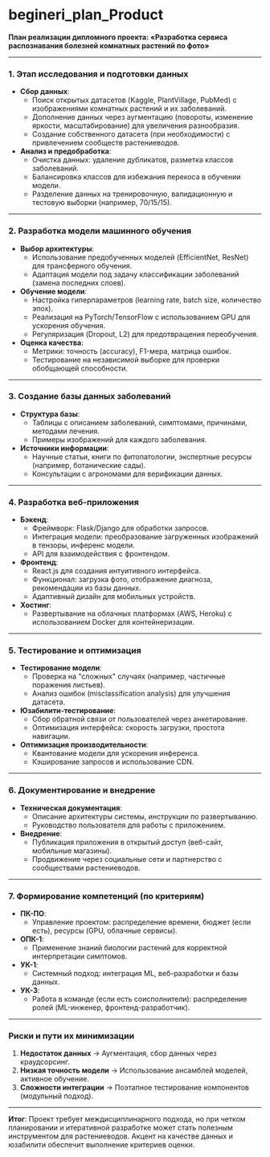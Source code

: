 # begineri_plan_Product
**План реализации дипломного проекта: «Разработка сервиса распознавания болезней комнатных растений по фото»**

---

### **1. Этап исследования и подготовки данных**
- **Сбор данных**:
  - Поиск открытых датасетов (Kaggle, PlantVillage, PubMed) с изображениями комнатных растений и их заболеваний.
  - Дополнение данных через аугментацию (повороты, изменение яркости, масштабирование) для увеличения разнообразия.
  - Создание собственного датасета (при необходимости) с привлечением сообществ растениеводов.
- **Анализ и предобработка**:
  - Очистка данных: удаление дубликатов, разметка классов заболеваний.
  - Балансировка классов для избежания перекоса в обучении модели.
  - Разделение данных на тренировочную, валидационную и тестовую выборки (например, 70/15/15).

---

### **2. Разработка модели машинного обучения**
- **Выбор архитектуры**:
  - Использование предобученных моделей (EfficientNet, ResNet) для трансферного обучения.
  - Адаптация модели под задачу классификации заболеваний (замена последних слоев).
- **Обучение модели**:
  - Настройка гиперпараметров (learning rate, batch size, количество эпох).
  - Реализация на PyTorch/TensorFlow с использованием GPU для ускорения обучения.
  - Регуляризация (Dropout, L2) для предотвращения переобучения.
- **Оценка качества**:
  - Метрики: точность (accuracy), F1-мера, матрица ошибок.
  - Тестирование на независимой выборке для проверки обобщающей способности.

---

### **3. Создание базы данных заболеваний**
- **Структура базы**:
  - Таблицы с описанием заболеваний, симптомами, причинами, методами лечения.
  - Примеры изображений для каждого заболевания.
- **Источники информации**:
  - Научные статьи, книги по фитопатологии, экспертные ресурсы (например, ботанические сады).
  - Консультации с агрономами для верификации данных.

---

### **4. Разработка веб-приложения**
- **Бэкенд**:
  - Фреймворк: Flask/Django для обработки запросов.
  - Интеграция модели: преобразование загруженных изображений в тензоры, инференс модели.
  - API для взаимодействия с фронтендом.
- **Фронтенд**:
  - React.js для создания интуитивного интерфейса.
  - Функционал: загрузка фото, отображение диагноза, рекомендации из базы данных.
  - Адаптивный дизайн для мобильных устройств.
- **Хостинг**:
  - Развертывание на облачных платформах (AWS, Heroku) с использованием Docker для контейнеризации.

---

### **5. Тестирование и оптимизация**
- **Тестирование модели**:
  - Проверка на "сложных" случаях (например, частичные поражения листьев).
  - Анализ ошибок (misclassification analysis) для улучшения датасета.
- **Юзабилити-тестирование**:
  - Сбор обратной связи от пользователей через анкетирование.
  - Оптимизация интерфейса: скорость загрузки, простота навигации.
- **Оптимизация производительности**:
  - Квантование модели для ускорения инференса.
  - Кэширование запросов и использование CDN.

---

### **6. Документирование и внедрение**
- **Техническая документация**:
  - Описание архитектуры системы, инструкции по развертыванию.
  - Руководство пользователя для работы с приложением.
- **Внедрение**:
  - Публикация приложения в открытый доступ (веб-сайт, мобильные магазины).
  - Продвижение через социальные сети и партнерство с сообществами растениеводов.

---

### **7. Формирование компетенций (по критериям)**
- **ПК-ПО**:
  - Управление проектом: распределение времени, бюджет (если есть), ресурсы (GPU, облачные сервисы).
- **ОПК-1**:
  - Применение знаний биологии растений для корректной интерпретации симптомов.
- **УК-1**:
  - Системный подход: интеграция ML, веб-разработки и базы данных.
- **УК-3**:
  - Работа в команде (если есть соисполнители): распределение ролей (ML-инженер, фронтенд-разработчик).

---

### **Риски и пути их минимизации**
1. **Недостаток данных** → Аугментация, сбор данных через краудсорсинг.
2. **Низкая точность модели** → Использование ансамблей моделей, активное обучение.
3. **Сложности интеграции** → Поэтапное тестирование компонентов (модульный подход).

---

**Итог**: Проект требует междисциплинарного подхода, но при четком планировании и итеративной разработке может стать полезным инструментом для растениеводов. Акцент на качестве данных и юзабилити обеспечит выполнение критериев оценки.

